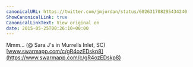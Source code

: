 ```yaml
---
canonicalURL: https://twitter.com/jmjordan/status/602631708295434240
ShowCanonicalLink: true
CanonicalLinkText: View original on
date: 2015-05-25T00:26:10+00:00
---
```

Mmm... (@ Sara J's in Murrells Inlet, SC) [www.swarmapp.com/c/gR4ozEDskp8](https://www.swarmapp.com/c/gR4ozEDskp8)